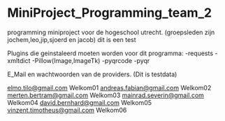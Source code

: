 # MiniProject_Programming_team_2
programming miniproject voor de hogeschool utrecht. (groepsleden zijn jochem,leo,jip,sjoerd en jacob) dit is een test


Plugins die geinstaleerd moeten worden voor dit programma:
-requests
-xmltdict
-Pillow(Image,ImageTk)
-pyqrcode
-pyqr

E_Mail en wachtwoorden van de providers. (Dit is testdata)

elmo.tilo@gmail.com	        Welkom01
andreas.fabian@gmail.com	Welkom02
merten.bertram@gmail.com	Welkom03
mainrad.severin@gmail.com	Welkom04
david.bernhard@gmail.com	Welkom05
vinzent.timotheus@gmail.com	Welkom06